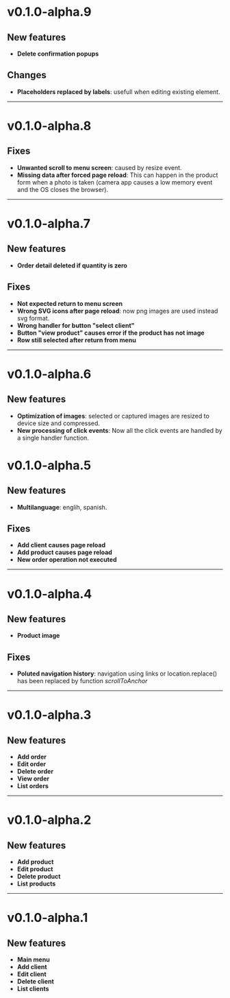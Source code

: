 # v0.1.0-alpha.9
## New features
* **Delete confirmation popups**
## Changes
* **Placeholders replaced by labels**: usefull when editing existing element.

---

# v0.1.0-alpha.8
## Fixes
* **Unwanted scroll to menu screen**: caused by resize event.
* **Missing data after forced page reload**: This can happen in the product form when a photo is taken (camera app causes a low memory event and the OS closes the browser).

---

# v0.1.0-alpha.7
## New features
* **Order detail deleted if quantity is zero**
## Fixes
* **Not expected return to menu screen**
* **Wrong SVG icons after page reload**: now png images are used instead svg format.
* **Wrong handler for button "select client"**
* **Button "view product" causes error if the product has not image**
* **Row still selected after return from menu**

---

# v0.1.0-alpha.6
## New features
* **Optimization of images**: selected or captured images are resized to device size and compressed.
* **New processing of click events**: Now all the click events are handled by a single handler function. 

# v0.1.0-alpha.5
## New features
* **Multilanguage**: englih, spanish.
## Fixes
* **Add client causes page reload**
* **Add product causes page reload**
* **New order operation not executed**

---

# v0.1.0-alpha.4
## New features
* **Product image**
## Fixes
* **Poluted navigation history**: navigation using links or location.replace() has been replaced by function *scrollToAnchor*

---

# v0.1.0-alpha.3
## New features
* **Add order**
* **Edit order**
* **Delete order**
* **View order**
* **List orders**

---

# v0.1.0-alpha.2
## New features
* **Add product**
* **Edit product**
* **Delete product**
* **List products**

---

# v0.1.0-alpha.1
## New features
* **Main menu**
* **Add client**
* **Edit client**
* **Delete client**
* **List clients**